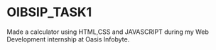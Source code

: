 # OIBSIP_TASK1
Made a calculator using HTML,CSS and JAVASCRIPT during my Web Development internship at Oasis Infobyte. 
